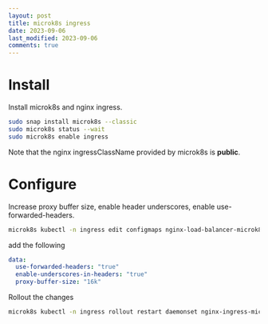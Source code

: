 ```yaml
---
layout: post
title: microk8s ingress
date: 2023-09-06
last_modified: 2023-09-06
comments: true
---
```


# Install

Install microk8s and nginx ingress.

```bash
sudo snap install microk8s --classic
sudo microk8s status --wait
sudo microk8s enable ingress
```

Note that the nginx ingressClassName provided by microk8s is **public**.

# Configure

Increase proxy buffer size, enable header underscores, enable use-forwarded-headers.

```bash
microk8s kubectl -n ingress edit configmaps nginx-load-balancer-microk8s-conf
```

add the following

```yaml
data:
  use-forwarded-headers: "true"
  enable-underscores-in-headers: "true"
  proxy-buffer-size: "16k"
```

Rollout the changes

```bash
microk8s kubectl -n ingress rollout restart daemonset nginx-ingress-microk8s-controller
```
